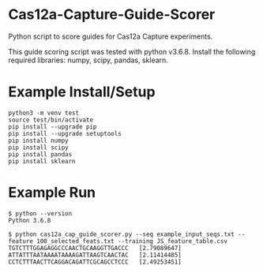 # Cas12a-Capture-Guide-Scorer
Python script to score guides for Cas12a Capture experiments.

This guide scoring script was tested with python v3.6.8. Install the following required libraries: numpy, scipy, pandas, sklearn.

# Example Install/Setup
```
python3 -m venv test
source test/bin/activate
pip install --upgrade pip
pip install --upgrade setuptools
pip install numpy
pip install scipy
pip install pandas
pip install sklearn
```

# Example Run
```
$ python --version
Python 3.6.8

$ python cas12a_cap_guide_scorer.py --seq example_input_seqs.txt --feature 100_selected_feats.txt --training JS_feature_table.csv
TGTCTTTGGAGAGGCCCAACTGCAAGGTTGACCC 	 [2.79089647]
ATTATTTAATAAAATAAAAGATTAAGTCAACTAC 	 [2.11414485]
CCTCTTTAACTTCAGGACAGATTCGCAGCCTCCC 	 [2.49253451]
```
